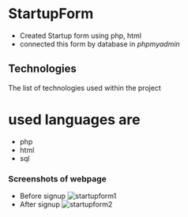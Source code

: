 # **StartupForm**
* Created Startup form using php, html
* connected this form by database in *phpmyadmin* 

## Technologies
The list of technologies used within the project
# used languages are
* php 
* html
* sql

### Screenshots of webpage
* Before signup
![startupform1](https://user-images.githubusercontent.com/91863575/223386115-99e5e4e1-6e37-4cde-a989-3ff09583643e.png)
* After signup
![startupform2](https://user-images.githubusercontent.com/91863575/223386133-3cfad4d1-965a-4656-9c6d-ea2308eecb33.png)
